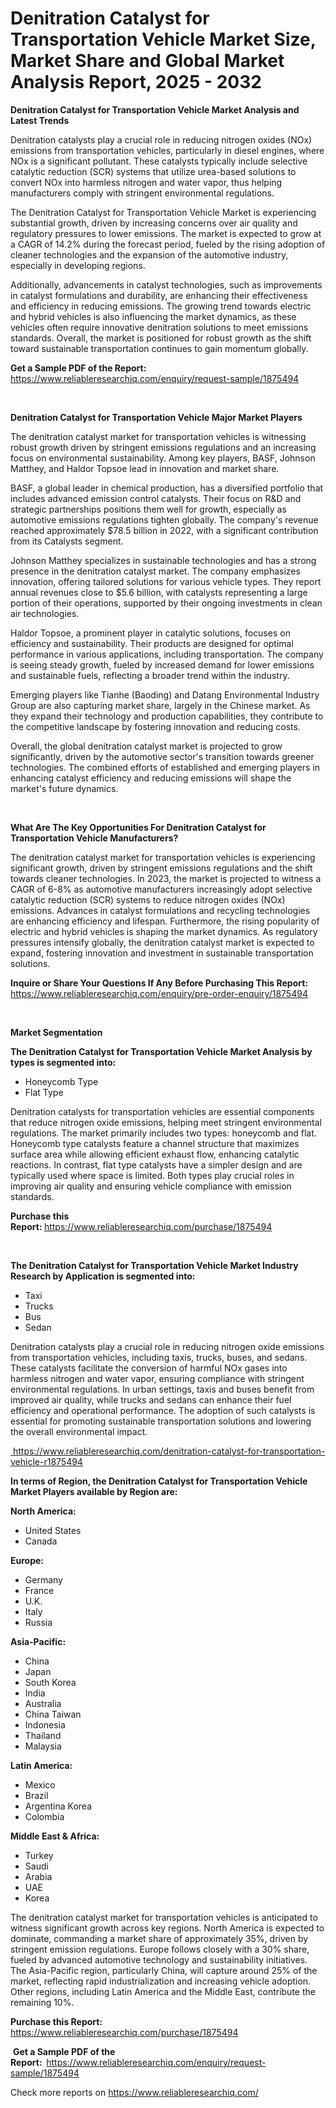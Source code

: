 <p><h1>Denitration Catalyst for Transportation Vehicle Market Size, Market Share and Global Market Analysis Report, 2025 - 2032</h1></p><p><strong>Denitration Catalyst for Transportation Vehicle Market Analysis and Latest Trends</strong></p>
<p><p>Denitration catalysts play a crucial role in reducing nitrogen oxides (NOx) emissions from transportation vehicles, particularly in diesel engines, where NOx is a significant pollutant. These catalysts typically include selective catalytic reduction (SCR) systems that utilize urea-based solutions to convert NOx into harmless nitrogen and water vapor, thus helping manufacturers comply with stringent environmental regulations.</p><p>The Denitration Catalyst for Transportation Vehicle Market is experiencing substantial growth, driven by increasing concerns over air quality and regulatory pressures to lower emissions. The market is expected to grow at a CAGR of 14.2% during the forecast period, fueled by the rising adoption of cleaner technologies and the expansion of the automotive industry, especially in developing regions. </p><p>Additionally, advancements in catalyst technologies, such as improvements in catalyst formulations and durability, are enhancing their effectiveness and efficiency in reducing emissions. The growing trend towards electric and hybrid vehicles is also influencing the market dynamics, as these vehicles often require innovative denitration solutions to meet emissions standards. Overall, the market is positioned for robust growth as the shift toward sustainable transportation continues to gain momentum globally.</p></p>
<p><strong>Get a Sample PDF of the Report:&nbsp;</strong> <a href="https://www.reliableresearchiq.com/enquiry/request-sample/1875494?utm_campaign=2730&utm_medium=2&utm_source=Github&utm_content=ia&utm_term=03042025&utm_id=denitration-catalyst-for-transportation-vehicle">https://www.reliableresearchiq.com/enquiry/request-sample/1875494</a></p>
<p>&nbsp;</p>
<p><strong>Denitration Catalyst for Transportation Vehicle Major Market Players</strong></p>
<p><p>The denitration catalyst market for transportation vehicles is witnessing robust growth driven by stringent emissions regulations and an increasing focus on environmental sustainability. Among key players, BASF, Johnson Matthey, and Haldor Topsoe lead in innovation and market share.</p><p>BASF, a global leader in chemical production, has a diversified portfolio that includes advanced emission control catalysts. Their focus on R&D and strategic partnerships positions them well for growth, especially as automotive emissions regulations tighten globally. The company's revenue reached approximately $78.5 billion in 2022, with a significant contribution from its Catalysts segment.</p><p>Johnson Matthey specializes in sustainable technologies and has a strong presence in the denitration catalyst market. The company emphasizes innovation, offering tailored solutions for various vehicle types. They report annual revenues close to $5.6 billion, with catalysts representing a large portion of their operations, supported by their ongoing investments in clean air technologies.</p><p>Haldor Topsoe, a prominent player in catalytic solutions, focuses on efficiency and sustainability. Their products are designed for optimal performance in various applications, including transportation. The company is seeing steady growth, fueled by increased demand for lower emissions and sustainable fuels, reflecting a broader trend within the industry.</p><p>Emerging players like Tianhe (Baoding) and Datang Environmental Industry Group are also capturing market share, largely in the Chinese market. As they expand their technology and production capabilities, they contribute to the competitive landscape by fostering innovation and reducing costs.</p><p>Overall, the global denitration catalyst market is projected to grow significantly, driven by the automotive sector's transition towards greener technologies. The combined efforts of established and emerging players in enhancing catalyst efficiency and reducing emissions will shape the market's future dynamics.</p></p>
<p>&nbsp;</p>
<p><strong>What Are The Key Opportunities For Denitration Catalyst for Transportation Vehicle Manufacturers?</strong></p>
<p><p>The denitration catalyst market for transportation vehicles is experiencing significant growth, driven by stringent emissions regulations and the shift towards cleaner technologies. In 2023, the market is projected to witness a CAGR of 6-8% as automotive manufacturers increasingly adopt selective catalytic reduction (SCR) systems to reduce nitrogen oxides (NOx) emissions. Advances in catalyst formulations and recycling technologies are enhancing efficiency and lifespan. Furthermore, the rising popularity of electric and hybrid vehicles is shaping the market dynamics. As regulatory pressures intensify globally, the denitration catalyst market is expected to expand, fostering innovation and investment in sustainable transportation solutions.</p></p>
<p><strong>Inquire or Share Your Questions If Any Before Purchasing This Report:</strong> <a href="https://www.reliableresearchiq.com/enquiry/pre-order-enquiry/1875494?utm_campaign=2730&utm_medium=2&utm_source=Github&utm_content=ia&utm_term=03042025&utm_id=denitration-catalyst-for-transportation-vehicle">https://www.reliableresearchiq.com/enquiry/pre-order-enquiry/1875494</a></p>
<p>&nbsp;</p>
<p><strong>Market Segmentation</strong></p>
<p><strong>The Denitration Catalyst for Transportation Vehicle Market Analysis by types is segmented into:</strong></p>
<p><ul><li>Honeycomb Type</li><li>Flat Type</li></ul></p>
<p><p>Denitration catalysts for transportation vehicles are essential components that reduce nitrogen oxide emissions, helping meet stringent environmental regulations. The market primarily includes two types: honeycomb and flat. Honeycomb type catalysts feature a channel structure that maximizes surface area while allowing efficient exhaust flow, enhancing catalytic reactions. In contrast, flat type catalysts have a simpler design and are typically used where space is limited. Both types play crucial roles in improving air quality and ensuring vehicle compliance with emission standards.</p></p>
<p><strong>Purchase this Report:&nbsp;</strong><a href="https://www.reliableresearchiq.com/purchase/1875494?utm_campaign=2730&utm_medium=2&utm_source=Github&utm_content=ia&utm_term=03042025&utm_id=denitration-catalyst-for-transportation-vehicle">https://www.reliableresearchiq.com/purchase/1875494</a></p>
<p>&nbsp;</p>
<p><strong>The Denitration Catalyst for Transportation Vehicle Market Industry Research by Application is segmented into:</strong></p>
<p><ul><li>Taxi</li><li>Trucks</li><li>Bus</li><li>Sedan</li></ul></p>
<p><p>Denitration catalysts play a crucial role in reducing nitrogen oxide emissions from transportation vehicles, including taxis, trucks, buses, and sedans. These catalysts facilitate the conversion of harmful NOx gases into harmless nitrogen and water vapor, ensuring compliance with stringent environmental regulations. In urban settings, taxis and buses benefit from improved air quality, while trucks and sedans can enhance their fuel efficiency and operational performance. The adoption of such catalysts is essential for promoting sustainable transportation solutions and lowering the overall environmental impact.</p></p>
<p><a href="https://www.reliableresearchiq.com/denitration-catalyst-for-transportation-vehicle-r1875494?utm_campaign=2730&utm_medium=2&utm_source=Github&utm_content=ia&utm_term=03042025&utm_id=denitration-catalyst-for-transportation-vehicle">&nbsp;https://www.reliableresearchiq.com/denitration-catalyst-for-transportation-vehicle-r1875494</a></p>
<p><strong>In terms of Region, the Denitration Catalyst for Transportation Vehicle Market Players available by Region are:</strong></p>
<p>
    <p> <strong> North America: </strong>
        <ul>
            <li>United States</li>
            <li>Canada</li>
        </ul>
        </p> 
    <p> <strong> Europe: </strong>
        <ul>
            <li>Germany</li>
            <li>France</li>
            <li>U.K.</li>
            <li>Italy</li>
            <li>Russia</li>
        </ul>
        </p> 
    <p> <strong> Asia-Pacific: </strong>
        <ul>
            <li>China</li>
            <li>Japan</li>
            <li>South Korea</li>
            <li>India</li>
            <li>Australia</li>
            <li>China Taiwan</li>
            <li>Indonesia</li>
            <li>Thailand</li>
            <li>Malaysia</li>
        </ul>
        </p> 
    <p> <strong> Latin America: </strong>
        <ul>
            <li>Mexico</li>
            <li>Brazil</li>
            <li>Argentina Korea</li>
            <li>Colombia</li>
        </ul>
        </p> 
    <p> <strong> Middle East & Africa: </strong>
        <ul>
            <li>Turkey</li>
            <li>Saudi</li>
            <li>Arabia</li>
            <li>UAE</li>
            <li>Korea</li>
        </ul>
    </p>
    </p>
<p><p>The denitration catalyst market for transportation vehicles is anticipated to witness significant growth across key regions. North America is expected to dominate, commanding a market share of approximately 35%, driven by stringent emission regulations. Europe follows closely with a 30% share, fueled by advanced automotive technology and sustainability initiatives. The Asia-Pacific region, particularly China, will capture around 25% of the market, reflecting rapid industrialization and increasing vehicle adoption. Other regions, including Latin America and the Middle East, contribute the remaining 10%.</p></p>
<p><strong>Purchase this Report: </strong><a href="https://www.reliableresearchiq.com/purchase/1875494?utm_campaign=2730&utm_medium=2&utm_source=Github&utm_content=ia&utm_term=03042025&utm_id=denitration-catalyst-for-transportation-vehicle">https://www.reliableresearchiq.com/purchase/1875494</a></p>
<p>&nbsp;<strong>Get a Sample PDF of the Report:&nbsp;&nbsp;</strong><a href="https://www.reliableresearchiq.com/enquiry/request-sample/1875494?utm_campaign=2730&utm_medium=2&utm_source=Github&utm_content=ia&utm_term=03042025&utm_id=denitration-catalyst-for-transportation-vehicle">https://www.reliableresearchiq.com/enquiry/request-sample/1875494</a></p>
<p><strong></strong></p>
<p>Check more reports on <a href="https://www.reliableresearchiq.com/?utm_campaign=2730&utm_medium=2&utm_source=Github&utm_content=ia&utm_term=03042025&utm_id=denitration-catalyst-for-transportation-vehicle">https://www.reliableresearchiq.com/</a></p>